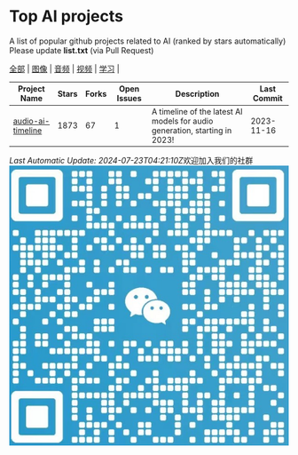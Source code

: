 # Top AI projects
A list of popular github projects related to AI (ranked by stars automatically)
Please update **list.txt** (via Pull Request)

<a href="./README.md">全部</a> |   <a href="./READMEpicture.md">图像</a> |   <a href="./READMEaudio.md">音频</a> | <a href="./READMEvideo.md">视频</a> | <a href="./READMElearn.md">学习</a> | 

| Project Name | Stars | Forks | Open Issues | Description | Last Commit |
| ------------ | ----- | ----- | ----------- | ----------- | ----------- |
| [audio-ai-timeline](https://github.com/archinetai/audio-ai-timeline) | 1873 | 67 | 1 | A timeline of the latest AI models for audio generation, starting in 2023! | 2023-11-16 |

*Last Automatic Update: 2024-07-23T04:21:10Z*欢迎加入我们的社群 ![](https://raw.githubusercontent.com/mouuii/picture/master/weichat.jpg) 